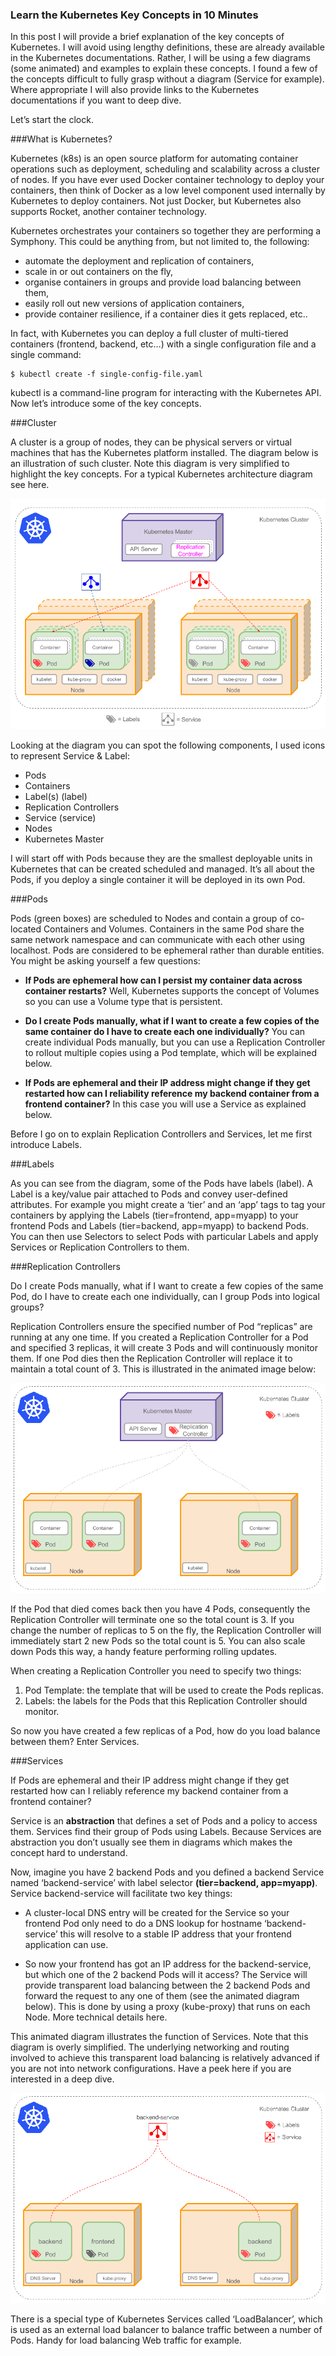 ### Learn the Kubernetes Key Concepts in 10 Minutes

In this post I will provide a brief explanation of the key concepts of Kubernetes. I will avoid using lengthy definitions, these are already available in the Kubernetes documentations. Rather, I will be using a few diagrams (some animated) and examples to explain these concepts. I found a few of the concepts difficult to fully grasp without a diagram (Service for example). Where appropriate I will also provide links to the Kubernetes documentations if you want to deep dive.

Let’s start the clock.

###What is Kubernetes?

Kubernetes (k8s) is an open source platform for automating container operations such as deployment, scheduling and scalability across a cluster of nodes.  If you have ever used Docker container technology to deploy your containers, then think of Docker as a low level component used internally by Kubernetes to deploy containers. Not just Docker, but Kubernetes also supports Rocket, another container technology.

Kubernetes orchestrates your containers so together they are performing a Symphony. This could be anything from, but not limited to, the following:

* automate the deployment and replication of containers,
* scale in or out containers on the fly,
* organise containers in groups and provide load balancing between them,
* easily roll out new versions of application containers,
* provide container resilience, if a container dies it gets replaced, etc..

In fact, with Kubernetes you can deploy a full cluster of multi-tiered containers (frontend, backend, etc…) with a single configuration file and a single command:

```
$ kubectl create -f single-config-file.yaml
```

kubectl is a command-line program for interacting with the Kubernetes API. Now let’s introduce some of the key concepts.

###Cluster

A cluster is a group of nodes, they can be physical servers or virtual machines that has the Kubernetes platform installed. The diagram below is an illustration of such cluster. Note this diagram is very simplified to highlight the key concepts. For a typical Kubernetes architecture diagram see here.

![](kubernetes_cluster.png)

Looking at the diagram you can spot the following components, I used icons to represent Service & Label:

* Pods
* Containers
* Label(s) (label)
* Replication Controllers
* Service (service)
* Nodes
* Kubernetes Master

I will start off with Pods because they are the smallest deployable units in Kubernetes that can be created scheduled and managed. It’s all about the Pods, if you deploy a single container it will be deployed in its own Pod.

###Pods

Pods (green boxes) are scheduled to Nodes and contain a group of co-located Containers and Volumes. Containers in the same Pod share the same network namespace and can communicate with each other using localhost. Pods are considered to be ephemeral rather than durable entities. You might be asking yourself a few questions:

* **If Pods are ephemeral how can I persist my container data across container restarts?** Well, Kubernetes supports the concept of Volumes so you can use a Volume type that is persistent.

* **Do I create Pods manually, what if I want to create a few copies of the same container do I have to create each one individually?** You can create individual Pods manually, but you can use a Replication Controller to rollout multiple copies using a Pod template, which will be explained below.

* **If Pods are ephemeral and their IP address might change if they get restarted how can I reliability reference my backend container from a frontend container?** In this case you will use a Service as explained below.

Before I go on to explain Replication Controllers and Services, let me first introduce Labels.

###Labels

As you can see from the diagram, some of the Pods have labels (label). A Label is a key/value pair attached to Pods and convey user-defined attributes. For example you might create a ‘tier’ and an ‘app’ tags to tag your containers by applying the Labels (tier=frontend, app=myapp) to your frontend Pods and Labels (tier=backend, app=myapp) to backend Pods. You can then use Selectors to select Pods with particular Labels and apply Services or Replication Controllers to them.


###Replication Controllers

Do I create Pods manually, what if I want to create a few copies of the same Pod, do I have to create each one individually, can I group Pods into logical groups?

Replication Controllers ensure the specified number of Pod “replicas” are running at any one time. If you created a Replication Controller for a Pod and specified 3 replicas, it will create 3 Pods and will continuously monitor them. If one Pod dies then the Replication Controller will replace it to maintain a total count of 3. This is illustrated in the animated image below:

![](kubernetes_replication_controller.gif)

If the Pod that died comes back then you have 4 Pods, consequently the Replication Controller will terminate one so the total count is 3. If you change the number of replicas to 5 on the fly, the Replication Controller will immediately start 2 new Pods so the total count is 5. You can also scale down Pods this way, a handy feature performing rolling updates.

When creating a Replication Controller you need to specify two things:

1. Pod Template: the template that will be used to create the Pods replicas.
2. Labels: the labels for the Pods that this Replication Controller should monitor.

So now you have created a few replicas of a Pod, how do you load balance between them? Enter Services.

###Services

If Pods are ephemeral and their IP address might change if they get restarted how can I reliably reference my backend container from a frontend container?

Service is an **abstraction** that defines a set of Pods and a policy to access them. Services find their group of Pods using Labels. Because Services are abstraction you don’t usually see them in diagrams which makes the concept hard to understand.

Now, imagine you have 2 backend Pods and you defined a backend Service named ‘backend-service’ with label selector **(tier=backend, app=myapp)**. Service backend-service will facilitate two key things:

* A cluster-local DNS entry will be created for the Service so your frontend Pod only need to do a DNS lookup for hostname ‘backend-service’ this will resolve to a stable IP address that your frontend application can use.

* So now your frontend has got an IP address for the backend-service, but which one of the 2 backend Pods will it access? The Service will provide transparent load balancing between the 2 backend Pods and forward the request to any one of them (see the animated diagram below). This is done by using a proxy (kube-proxy) that runs on each Node. More technical details here.

This animated diagram illustrates the function of Services. Note that this diagram is overly simplified. The underlying networking and routing involved to achieve this transparent load balancing is relatively advanced if you are not into network configurations. Have a peek here if you are interested in a deep dive.

![](kubernetes_service.gif)

There is a special type of Kubernetes Services called ‘LoadBalancer’, which is used as an external load balancer to balance traffic between a number of Pods. Handy for load balancing Web traffic for example.